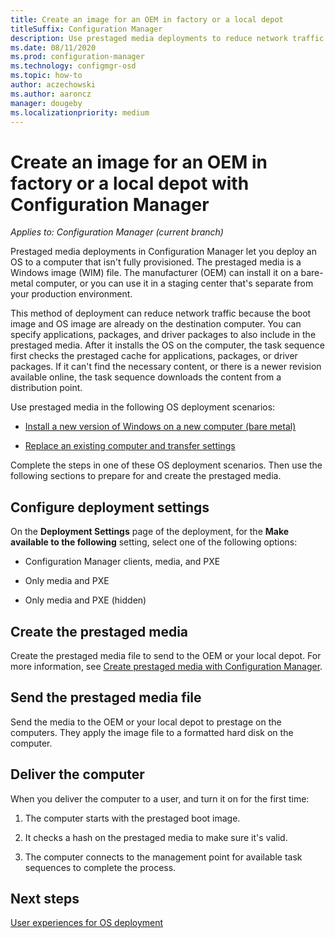 ```yaml
---
title: Create an image for an OEM in factory or a local depot
titleSuffix: Configuration Manager
description: Use prestaged media deployments to reduce network traffic while you deploy an OS to a computer that isn't fully provisioned.
ms.date: 08/11/2020
ms.prod: configuration-manager
ms.technology: configmgr-osd
ms.topic: how-to
author: aczechowski
ms.author: aaroncz
manager: dougeby
ms.localizationpriority: medium
---
```


# Create an image for an OEM in factory or a local depot with Configuration Manager

*Applies to: Configuration Manager (current branch)*

Prestaged media deployments in Configuration Manager let you deploy an OS to a computer that isn't fully provisioned. The prestaged media is a Windows image (WIM) file. The manufacturer (OEM) can install it on a bare-metal computer, or you can use it in a staging center that's separate from your production environment.

This method of deployment can reduce network traffic because the boot image and OS image are already on the destination computer. You can specify applications, packages, and driver packages to also include in the prestaged media. After it installs the OS on the computer, the task sequence first checks the prestaged cache for applications, packages, or driver packages. If it can't find the necessary content, or there is a newer revision available online, the task sequence downloads the content from a distribution point.

Use prestaged media in the following OS deployment scenarios:

- [Install a new version of Windows on a new computer (bare metal)](install-new-windows-version-new-computer-bare-metal.md)

- [Replace an existing computer and transfer settings](replace-an-existing-computer-and-transfer-settings.md)

Complete the steps in one of these OS deployment scenarios. Then use the following sections to prepare for and create the prestaged media.

## Configure deployment settings

On the **Deployment Settings** page of the deployment, for the **Make available to the following** setting, select one of the following options:

- Configuration Manager clients, media, and PXE

- Only media and PXE

- Only media and PXE (hidden)

## Create the prestaged media

Create the prestaged media file to send to the OEM or your local depot. For more information, see [Create prestaged media with Configuration Manager](create-prestaged-media.md).

## Send the prestaged media file

Send the media to the OEM or your local depot to prestage on the computers. They apply the image file to a formatted hard disk on the computer.

## Deliver the computer

When you deliver the computer to a user, and turn it on for the first time:

1. The computer starts with the prestaged boot image.

1. It checks a hash on the prestaged media to make sure it's valid.

1. The computer connects to the management point for available task sequences to complete the process.

## Next steps

[User experiences for OS deployment](../understand/user-experience.md)
